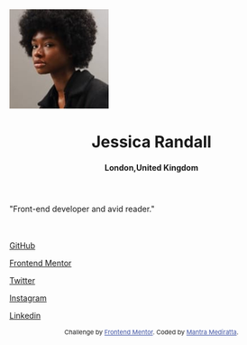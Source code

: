 <!DOCTYPE html>
<html lang="en">
<head>
  <!--<meta name="viewport" content="width=device-width, initial-scale=1.0">  displays site properly based on user's device -->

  <link rel="icon" type="image/png" sizes="32x32" href="./assets/images/favicon-32x32.png">
  
  <title>Frontend Mentor | Social links profile</title>
  <link rel="stylesheet" href="style_ssp.css">
  <!-- Feel free to remove these styles or customise in your own stylesheet 👍 -->
  <style>
    .attribution { font-size: 11px; text-align: center; }
    .attribution a { color: hsl(228, 45%, 44%); }
  </style>
</head>
<body>

  <div class="main">
    <img src="avatar-jessica.jpeg" alt="profile image" class="image">
    <header>
        <h1 class="name">Jessica Randall</h1>
        <h4 class="counry">London,United Kingdom</h4>
    </header>
    <section class="bio">"Front-end developer and avid reader."</section>
    <br><br>
    <section class="links">
        <p class="github"><a href="">GitHub</a></p>
        <p class="Fronted Mentor"><a href="">Frontend Mentor</a></p>
        <p class="Twitter"><a href="">Twitter</a></p>
        <p class="Instagram"><a href="">Instagram</a></p>
        <p class="Linkedin"><a href="">Linkedin</a></p>
    </section>
    </div>
  
  <div class="attribution">
    Challenge by <a href="https://www.frontendmentor.io?ref=challenge" target="_blank">Frontend Mentor</a>. 
    Coded by <a href="#">Mantra Mediratta</a>.
  </div>
</body>
</html>
